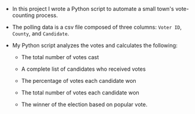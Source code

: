 * In this project I wrote a Python script to automate a small town's vote-counting process.   

* The polling data is a csv file composed of three columns: `Voter ID`, `County`, and `Candidate`. 

* My Python script analyzes the votes and calculates the following:

  * The total number of votes cast

  * A complete list of candidates who received votes

  * The percentage of votes each candidate won

  * The total number of votes each candidate won

  * The winner of the election based on popular vote.